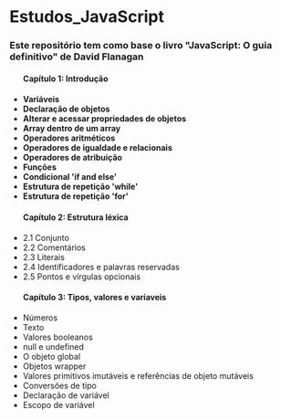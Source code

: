 # Estudos_JavaScript

<h3> Este repositório tem como base o livro "JavaScript: O guia definitivo" de David Flanagan </h3>
   <ul> 
   <h4> Capítulo 1: Introdução <h4>
    <li> Variáveis </li>
    <li> Declaração de objetos </li>
    <li> Alterar e acessar propriedades de objetos </li>
    <li> Array dentro de um array </li>
    <li> Operadores aritméticos </li>
    <li> Operadores de igualdade e relacionais </li>
    <li> Operadores de atribuição </li>
    <li> Funções</li>
    <li> Condicional 'if and else' </li>
    <li> Estrutura de repetição 'while' </li>
      <li> Estrutura de repetição 'for' </li>      
      <h4> Capítulo 2: Estrutura léxica</h4>
      <li> 2.1 Conjunto </li>
      <li> 2.2 Comentários </li>
      <li> 2.3 Literais </li>
      <li> 2.4 Identificadores e palavras reservadas </li>
      <li> 2.5 Pontos e vírgulas opcionais </li>
      <h4>Capítulo 3: Tipos, valores e varíaveis</h4>
      <li>Números</li>
      <li>Texto</li>
      <li>Valores booleanos</li>
      <li>null e undefined</li>
      <li>O objeto global</li>
      <li>Objetos wrapper</li>
      <li>Valores primitivos imutáveis e referências de objeto mutáveis</li>
      <li>Conversões de tipo</li>
      <li>Declaração de variável</li>
      <li>Escopo de variável</li>
    </ul>
   
